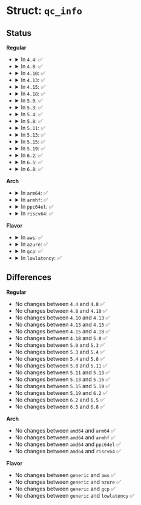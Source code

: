 # Struct: <code>qc_info</code>

## Status
<b>Regular</b>
<ul>
<li>
<details>
<summary>In <code>4.4</code>: ✅</summary>

```c
struct qc_info {
    int i_fieldmask;
    unsigned int i_flags;
    unsigned int i_spc_timelimit;
    unsigned int i_ino_timelimit;
    unsigned int i_rt_spc_timelimit;
    unsigned int i_spc_warnlimit;
    unsigned int i_ino_warnlimit;
    unsigned int i_rt_spc_warnlimit;
};
```
</details>
</li>
<li>
<details>
<summary>In <code>4.8</code>: ✅</summary>

```c
struct qc_info {
    int i_fieldmask;
    unsigned int i_flags;
    unsigned int i_spc_timelimit;
    unsigned int i_ino_timelimit;
    unsigned int i_rt_spc_timelimit;
    unsigned int i_spc_warnlimit;
    unsigned int i_ino_warnlimit;
    unsigned int i_rt_spc_warnlimit;
};
```
</details>
</li>
<li>
<details>
<summary>In <code>4.10</code>: ✅</summary>

```c
struct qc_info {
    int i_fieldmask;
    unsigned int i_flags;
    unsigned int i_spc_timelimit;
    unsigned int i_ino_timelimit;
    unsigned int i_rt_spc_timelimit;
    unsigned int i_spc_warnlimit;
    unsigned int i_ino_warnlimit;
    unsigned int i_rt_spc_warnlimit;
};
```
</details>
</li>
<li>
<details>
<summary>In <code>4.13</code>: ✅</summary>

```c
struct qc_info {
    int i_fieldmask;
    unsigned int i_flags;
    unsigned int i_spc_timelimit;
    unsigned int i_ino_timelimit;
    unsigned int i_rt_spc_timelimit;
    unsigned int i_spc_warnlimit;
    unsigned int i_ino_warnlimit;
    unsigned int i_rt_spc_warnlimit;
};
```
</details>
</li>
<li>
<details>
<summary>In <code>4.15</code>: ✅</summary>

```c
struct qc_info {
    int i_fieldmask;
    unsigned int i_flags;
    unsigned int i_spc_timelimit;
    unsigned int i_ino_timelimit;
    unsigned int i_rt_spc_timelimit;
    unsigned int i_spc_warnlimit;
    unsigned int i_ino_warnlimit;
    unsigned int i_rt_spc_warnlimit;
};
```
</details>
</li>
<li>
<details>
<summary>In <code>4.18</code>: ✅</summary>

```c
struct qc_info {
    int i_fieldmask;
    unsigned int i_flags;
    unsigned int i_spc_timelimit;
    unsigned int i_ino_timelimit;
    unsigned int i_rt_spc_timelimit;
    unsigned int i_spc_warnlimit;
    unsigned int i_ino_warnlimit;
    unsigned int i_rt_spc_warnlimit;
};
```
</details>
</li>
<li>
<details>
<summary>In <code>5.0</code>: ✅</summary>

```c
struct qc_info {
    int i_fieldmask;
    unsigned int i_flags;
    unsigned int i_spc_timelimit;
    unsigned int i_ino_timelimit;
    unsigned int i_rt_spc_timelimit;
    unsigned int i_spc_warnlimit;
    unsigned int i_ino_warnlimit;
    unsigned int i_rt_spc_warnlimit;
};
```
</details>
</li>
<li>
<details>
<summary>In <code>5.3</code>: ✅</summary>

```c
struct qc_info {
    int i_fieldmask;
    unsigned int i_flags;
    unsigned int i_spc_timelimit;
    unsigned int i_ino_timelimit;
    unsigned int i_rt_spc_timelimit;
    unsigned int i_spc_warnlimit;
    unsigned int i_ino_warnlimit;
    unsigned int i_rt_spc_warnlimit;
};
```
</details>
</li>
<li>
<details>
<summary>In <code>5.4</code>: ✅</summary>

```c
struct qc_info {
    int i_fieldmask;
    unsigned int i_flags;
    unsigned int i_spc_timelimit;
    unsigned int i_ino_timelimit;
    unsigned int i_rt_spc_timelimit;
    unsigned int i_spc_warnlimit;
    unsigned int i_ino_warnlimit;
    unsigned int i_rt_spc_warnlimit;
};
```
</details>
</li>
<li>
<details>
<summary>In <code>5.8</code>: ✅</summary>

```c
struct qc_info {
    int i_fieldmask;
    unsigned int i_flags;
    unsigned int i_spc_timelimit;
    unsigned int i_ino_timelimit;
    unsigned int i_rt_spc_timelimit;
    unsigned int i_spc_warnlimit;
    unsigned int i_ino_warnlimit;
    unsigned int i_rt_spc_warnlimit;
};
```
</details>
</li>
<li>
<details>
<summary>In <code>5.11</code>: ✅</summary>

```c
struct qc_info {
    int i_fieldmask;
    unsigned int i_flags;
    unsigned int i_spc_timelimit;
    unsigned int i_ino_timelimit;
    unsigned int i_rt_spc_timelimit;
    unsigned int i_spc_warnlimit;
    unsigned int i_ino_warnlimit;
    unsigned int i_rt_spc_warnlimit;
};
```
</details>
</li>
<li>
<details>
<summary>In <code>5.13</code>: ✅</summary>

```c
struct qc_info {
    int i_fieldmask;
    unsigned int i_flags;
    unsigned int i_spc_timelimit;
    unsigned int i_ino_timelimit;
    unsigned int i_rt_spc_timelimit;
    unsigned int i_spc_warnlimit;
    unsigned int i_ino_warnlimit;
    unsigned int i_rt_spc_warnlimit;
};
```
</details>
</li>
<li>
<details>
<summary>In <code>5.15</code>: ✅</summary>

```c
struct qc_info {
    int i_fieldmask;
    unsigned int i_flags;
    unsigned int i_spc_timelimit;
    unsigned int i_ino_timelimit;
    unsigned int i_rt_spc_timelimit;
    unsigned int i_spc_warnlimit;
    unsigned int i_ino_warnlimit;
    unsigned int i_rt_spc_warnlimit;
};
```
</details>
</li>
<li>
<details>
<summary>In <code>5.19</code>: ✅</summary>

```c
struct qc_info {
    int i_fieldmask;
    unsigned int i_flags;
    unsigned int i_spc_timelimit;
    unsigned int i_ino_timelimit;
    unsigned int i_rt_spc_timelimit;
    unsigned int i_spc_warnlimit;
    unsigned int i_ino_warnlimit;
    unsigned int i_rt_spc_warnlimit;
};
```
</details>
</li>
<li>
<details>
<summary>In <code>6.2</code>: ✅</summary>

```c
struct qc_info {
    int i_fieldmask;
    unsigned int i_flags;
    unsigned int i_spc_timelimit;
    unsigned int i_ino_timelimit;
    unsigned int i_rt_spc_timelimit;
    unsigned int i_spc_warnlimit;
    unsigned int i_ino_warnlimit;
    unsigned int i_rt_spc_warnlimit;
};
```
</details>
</li>
<li>
<details>
<summary>In <code>6.5</code>: ✅</summary>

```c
struct qc_info {
    int i_fieldmask;
    unsigned int i_flags;
    unsigned int i_spc_timelimit;
    unsigned int i_ino_timelimit;
    unsigned int i_rt_spc_timelimit;
    unsigned int i_spc_warnlimit;
    unsigned int i_ino_warnlimit;
    unsigned int i_rt_spc_warnlimit;
};
```
</details>
</li>
<li>
<details>
<summary>In <code>6.8</code>: ✅</summary>

```c
struct qc_info {
    int i_fieldmask;
    unsigned int i_flags;
    unsigned int i_spc_timelimit;
    unsigned int i_ino_timelimit;
    unsigned int i_rt_spc_timelimit;
    unsigned int i_spc_warnlimit;
    unsigned int i_ino_warnlimit;
    unsigned int i_rt_spc_warnlimit;
};
```
</details>
</li>
</ul>
<b>Arch</b>
<ul>
<li>
<details>
<summary>In <code>arm64</code>: ✅</summary>

```c
struct qc_info {
    int i_fieldmask;
    unsigned int i_flags;
    unsigned int i_spc_timelimit;
    unsigned int i_ino_timelimit;
    unsigned int i_rt_spc_timelimit;
    unsigned int i_spc_warnlimit;
    unsigned int i_ino_warnlimit;
    unsigned int i_rt_spc_warnlimit;
};
```
</details>
</li>
<li>
<details>
<summary>In <code>armhf</code>: ✅</summary>

```c
struct qc_info {
    int i_fieldmask;
    unsigned int i_flags;
    unsigned int i_spc_timelimit;
    unsigned int i_ino_timelimit;
    unsigned int i_rt_spc_timelimit;
    unsigned int i_spc_warnlimit;
    unsigned int i_ino_warnlimit;
    unsigned int i_rt_spc_warnlimit;
};
```
</details>
</li>
<li>
<details>
<summary>In <code>ppc64el</code>: ✅</summary>

```c
struct qc_info {
    int i_fieldmask;
    unsigned int i_flags;
    unsigned int i_spc_timelimit;
    unsigned int i_ino_timelimit;
    unsigned int i_rt_spc_timelimit;
    unsigned int i_spc_warnlimit;
    unsigned int i_ino_warnlimit;
    unsigned int i_rt_spc_warnlimit;
};
```
</details>
</li>
<li>
<details>
<summary>In <code>riscv64</code>: ✅</summary>

```c
struct qc_info {
    int i_fieldmask;
    unsigned int i_flags;
    unsigned int i_spc_timelimit;
    unsigned int i_ino_timelimit;
    unsigned int i_rt_spc_timelimit;
    unsigned int i_spc_warnlimit;
    unsigned int i_ino_warnlimit;
    unsigned int i_rt_spc_warnlimit;
};
```
</details>
</li>
</ul>
<b>Flavor</b>
<ul>
<li>
<details>
<summary>In <code>aws</code>: ✅</summary>

```c
struct qc_info {
    int i_fieldmask;
    unsigned int i_flags;
    unsigned int i_spc_timelimit;
    unsigned int i_ino_timelimit;
    unsigned int i_rt_spc_timelimit;
    unsigned int i_spc_warnlimit;
    unsigned int i_ino_warnlimit;
    unsigned int i_rt_spc_warnlimit;
};
```
</details>
</li>
<li>
<details>
<summary>In <code>azure</code>: ✅</summary>

```c
struct qc_info {
    int i_fieldmask;
    unsigned int i_flags;
    unsigned int i_spc_timelimit;
    unsigned int i_ino_timelimit;
    unsigned int i_rt_spc_timelimit;
    unsigned int i_spc_warnlimit;
    unsigned int i_ino_warnlimit;
    unsigned int i_rt_spc_warnlimit;
};
```
</details>
</li>
<li>
<details>
<summary>In <code>gcp</code>: ✅</summary>

```c
struct qc_info {
    int i_fieldmask;
    unsigned int i_flags;
    unsigned int i_spc_timelimit;
    unsigned int i_ino_timelimit;
    unsigned int i_rt_spc_timelimit;
    unsigned int i_spc_warnlimit;
    unsigned int i_ino_warnlimit;
    unsigned int i_rt_spc_warnlimit;
};
```
</details>
</li>
<li>
<details>
<summary>In <code>lowlatency</code>: ✅</summary>

```c
struct qc_info {
    int i_fieldmask;
    unsigned int i_flags;
    unsigned int i_spc_timelimit;
    unsigned int i_ino_timelimit;
    unsigned int i_rt_spc_timelimit;
    unsigned int i_spc_warnlimit;
    unsigned int i_ino_warnlimit;
    unsigned int i_rt_spc_warnlimit;
};
```
</details>
</li>
</ul>

## Differences
<b>Regular</b>
<ul>
<li>
No changes between <code>4.4</code> and <code>4.8</code> ✅
</li>
<li>
No changes between <code>4.8</code> and <code>4.10</code> ✅
</li>
<li>
No changes between <code>4.10</code> and <code>4.13</code> ✅
</li>
<li>
No changes between <code>4.13</code> and <code>4.15</code> ✅
</li>
<li>
No changes between <code>4.15</code> and <code>4.18</code> ✅
</li>
<li>
No changes between <code>4.18</code> and <code>5.0</code> ✅
</li>
<li>
No changes between <code>5.0</code> and <code>5.3</code> ✅
</li>
<li>
No changes between <code>5.3</code> and <code>5.4</code> ✅
</li>
<li>
No changes between <code>5.4</code> and <code>5.8</code> ✅
</li>
<li>
No changes between <code>5.8</code> and <code>5.11</code> ✅
</li>
<li>
No changes between <code>5.11</code> and <code>5.13</code> ✅
</li>
<li>
No changes between <code>5.13</code> and <code>5.15</code> ✅
</li>
<li>
No changes between <code>5.15</code> and <code>5.19</code> ✅
</li>
<li>
No changes between <code>5.19</code> and <code>6.2</code> ✅
</li>
<li>
No changes between <code>6.2</code> and <code>6.5</code> ✅
</li>
<li>
No changes between <code>6.5</code> and <code>6.8</code> ✅
</li>
</ul>
<b>Arch</b>
<ul>
<li>
No changes between <code>amd64</code> and <code>arm64</code> ✅
</li>
<li>
No changes between <code>amd64</code> and <code>armhf</code> ✅
</li>
<li>
No changes between <code>amd64</code> and <code>ppc64el</code> ✅
</li>
<li>
No changes between <code>amd64</code> and <code>riscv64</code> ✅
</li>
</ul>
<b>Flavor</b>
<ul>
<li>
No changes between <code>generic</code> and <code>aws</code> ✅
</li>
<li>
No changes between <code>generic</code> and <code>azure</code> ✅
</li>
<li>
No changes between <code>generic</code> and <code>gcp</code> ✅
</li>
<li>
No changes between <code>generic</code> and <code>lowlatency</code> ✅
</li>
</ul>
